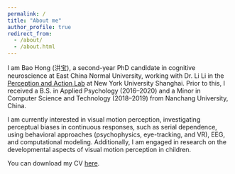 ```yaml
---
permalink: /
title: "About me"
author_profile: true
redirect_from: 
  - /about/
  - /about.html
---
```

I am Bao Hong (洪宝), a second-year PhD candidate in cognitive neuroscience at East China Normal University, working with Dr. Li Li in the [Perception and Action Lab](https://wp.nyu.edu/perception_action_lab/) at New York University Shanghai. Prior to this, I received a B.S. in Applied Psychology (2016–2020) and a Minor in Computer Science and Technology (2018–2019) from Nanchang University, China.

I am currently interested in visual motion perception, investigating perceptual biases in continuous responses, such as serial dependence, using behavioral approaches (psychophysics, eye-tracking, and VR), EEG, and computational modeling. Additionally, I am engaged in research on the developmental aspects of visual motion perception in children.

You can download my CV [here](http://baohong-paul.github.io/files/HongBao-CV-202406.pdf).